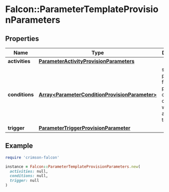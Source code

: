 # Falcon::ParameterTemplateProvisionParameters

## Properties

| Name | Type | Description | Notes |
| ---- | ---- | ----------- | ----- |
| **activities** | [**ParameterActivityProvisionParameters**](ParameterActivityProvisionParameters.md) |  | [optional] |
| **conditions** | [**Array&lt;ParameterConditionProvisionParameter&gt;**](ParameterConditionProvisionParameter.md) | set of parameters for provisioning of conditions within the associated template. | [optional] |
| **trigger** | [**ParameterTriggerProvisionParameter**](ParameterTriggerProvisionParameter.md) |  | [optional] |

## Example

```ruby
require 'crimson-falcon'

instance = Falcon::ParameterTemplateProvisionParameters.new(
  activities: null,
  conditions: null,
  trigger: null
)
```

